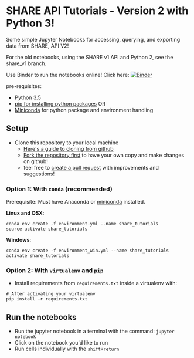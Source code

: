 # SHARE API Tutorials - Version 2 with Python 3!
Some simple Jupyter Notebooks for accessing, querying, and exporting data from SHARE, API V2!

For the old notebooks, using the SHARE v1 API and Python 2, see the share_v1 branch.

Use Binder to run the notebooks online! Click here: [![Binder](http://mybinder.org/badge.svg)](http://mybinder.org/repo/erinspace/share_tutorials)

pre-requisites:
- Python 3.5
- [pip for installing python packages](https://pypi.python.org/pypi/pip) 
OR
- [Miniconda](http://conda.pydata.org/miniconda.html) for python package and environment handling


## Setup
- Clone this repository to your local machine
    - [Here's a guide to cloning from github](https://help.github.com/articles/cloning-a-repository/)
    - [Fork the repository first](https://help.github.com/articles/fork-a-repo/) to have your own copy and make changes on github!
    - feel free to [create a pull request](https://help.github.com/articles/creating-a-pull-request/) with improvements and suggestions!

### Option 1: With ``conda`` (recommended)

Prerequisite: Must have Anaconda or [miniconda](http://conda.pydata.org/miniconda.html) installed.

**Linux and OSX**:

```
conda env create -f environment.yml --name share_tutorials
source activate share_tutorials
```

**Windows**:

```
conda env create -f environment_win.yml --name share_tutorials
activate share_tutorials
```

### Option 2: With `virtualenv` and `pip`
- Install requirements from ```requirements.txt``` inside a virtualenv with:

```
# After activating your virtualenv
pip install -r requirements.txt
```


## Run the notebooks

- Run the jupyter notebook in  a terminal with the command: ```jupyter notebook```
- Click on the notebook you'd like to run
- Run cells individually with the `shift+return`
